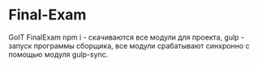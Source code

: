 # Final-Exam
GoIT FinalExam
npm i - скачиваются все модули для проекта,
gulp - запуск программы сборщика, 
все модули срабатывают синхронно с помощью модуля gulp-sync.
